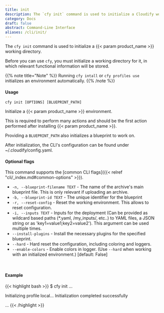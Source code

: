 ```yaml
---
title: init
description: The `cfy init` command is used to initialize a Cloudify working directory.
category: Docs
draft: false
abstract: Command-Line Interface
aliases: /cli/init/
---
```


The `cfy init` command is used to initialize a {{< param product_name >}} working directory.

Before you can use `cfy`, you must initialize a working directory for it, in which relevant functional information will be stored.

{{% note title="Note" %}}
Running `cfy intall` or `cfy profiles use` initializes an
environment automatically.
{{% /note %}}

#### Usage
`cfy init [OPTIONS] [BLUEPRINT_PATH]`

Initialize a {{< param product_name >}} environment.

This is required to perform many actions and should be the first action
performed after installing {{< param product_name >}}.

Providing a `BLUEPRINT_PATH` also initializes a blueprint to work on.

After initialization, the CLI's configuration can be found under
~/.cloudify/config.yaml.

#### Optional flags
This command supports the [common CLI flags]({{< relref "cli/_index.md#common-options" >}}).

* `-n, --blueprint-filename TEXT` -  The name of the archive's main blueprint
                                 file. This is only relevant if uploading an
                                 archive.
* `-b, --blueprint-id TEXT` - The unique identifier for the blueprint
* `-r, --reset-config` -
						Reset the working environment. This allows to reset configuration.
* `-i, --inputs TEXT` - Inputs for the deployment (Can be provided as wildcard
                        based paths (*.yaml, /my_inputs/, etc..) to YAML files,
                        a JSON string or as 'key1=value1;key2=value2'). This
                        argument can be used multiple times.
* `--install-plugins` - Install the necessary plugins for the specified blueprint.
* `--hard` -            Hard reset the configuration, including coloring and
                        loggers.
* `--enable-colors` -   Enable colors in logger. (Use `--hard` when
                                 working with an initialized environment.)
                                 [default: False]

&nbsp;
#### Example

{{< highlight  bash  >}}
$ cfy init
...

Initializing profile local...
Initialization completed successfully

...
{{< /highlight >}}

